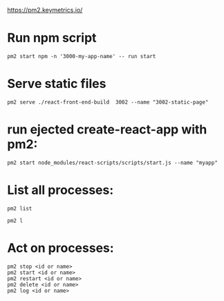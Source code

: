 https://pm2.keymetrics.io/

# Run npm script
```
pm2 start npm -n '3000-my-app-name' -- run start
```


# Serve static files
```
pm2 serve ./react-front-end-build  3002 --name "3002-static-page"
```


# run  ejected create-react-app with pm2:
```
pm2 start node_modules/react-scripts/scripts/start.js --name "myapp"
```

# List all processes:
```
pm2 list

pm2 l
```


# Act on processes:

```
pm2 stop <id or name>
pm2 start <id or name>
pm2 restart <id or name>
pm2 delete <id or name>
pm2 log <id or name>
```
